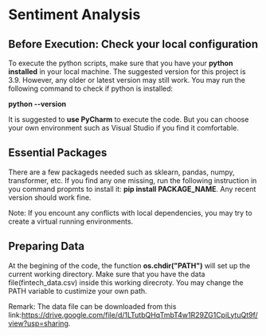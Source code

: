 # Sentiment Analysis

## Before Execution: Check your local configuration

To execute the python scripts, make sure that you have your **python installed** in your local machine. The suggested version for this project is 3.9. However, any older or latest version may still work. You may run the following command to check if python is installed: 

**python --version**

It is suggested to **use PyCharm** to execute the code. But you can choose your own environment such as Visual Studio if you find it comfortable.

## Essential Packages
There are a few packageds needed such as sklearn, pandas, numpy, transformer, etc. If you find any one missing, run the following instruction in you command propmts to install it: **pip install PACKAGE_NAME**. Any recent version should work fine.

Note: If you encount any conflicts with local dependencies, you may try to create a virtual running environments.

## Preparing Data

At the begining of the code, the function **os.chdir("PATH")** will set up the current working directory. Make sure that you have the data file(fintech_data.csv) inside this working direcroty. You may change the PATH variable to custimize your own path.

Remark: The data file can be downloaded from this link:https://drive.google.com/file/d/1LTutbQHqTmbT4w1R29ZG1CpiLytuQt9f/view?usp=sharing.














